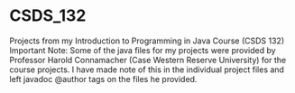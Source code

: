 # CSDS_132
Projects from my Introduction to Programming in Java Course (CSDS 132)
Important Note: Some of the java files for my projects were provided by Professor Harold Connamacher (Case Western Reserve University) for the course projects.
I have made note of this in the individual project files and left javadoc @author tags on the files he provided.
